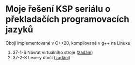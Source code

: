 # Moje řešení KSP seriálu o překladačích programovacích jazyků
Obojí implementované v C++20, kompilované v g++ na Linuxu
1. 37-1-S Návrat virtuálního stroje ([zadání](https://ksp.mff.cuni.cz/h/ulohy/37/zadani1.html#task-37-1-S))
2. 37-2-S Lexery útočí ([zadání](https://ksp.mff.cuni.cz/h/ulohy/37/zadani2.html#task-37-2-S))
